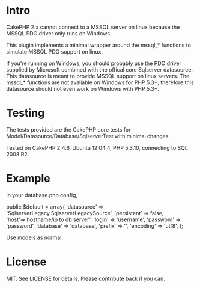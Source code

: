 Intro
===============

CakePHP 2.x cannot connect to a MSSQL server on linux because the MSSQL PDO driver only
runs on Windows.

This plugin implements a minimal wrapper around the mssql_* functions to simulate MSSQL
PDO support on linux.

If you're running on Windows, you should probably use the PDO driver supplied by Microsoft
combined with the offical core Sqlserver datasource.  This datasource is meant to provide
MSSQL support on linux servers.  The mssql_* functions are not avaliable on Windows for
PHP 5.3+, therefore this datasource should not even work on Windows with PHP 5.3+.

Testing
================

The tests provided are the CakePHP core tests for Model/Datasource/Database/SqlserverTest
with minimal changes.

Tested on CakePHP 2.4.6, Ubuntu 12.04.4, PHP 5.3.10, connecting to SQL 2008 R2.

Example
================

in your database.php config,

public $default = array(
	'datasource' => 'SqlserverLegacy.SqlserverLegacySource',
	'persistent' => false,
	'host'=>'hostname/ip to db server',
	'login' => 'username',
	'password' => 'password',
	'database' => 'database',
	'prefix' => '',
	'encoding' => 'utf8',
);

Use models as normal.

License
================

MIT. See LICENSE for details. Please contribute back if you can.